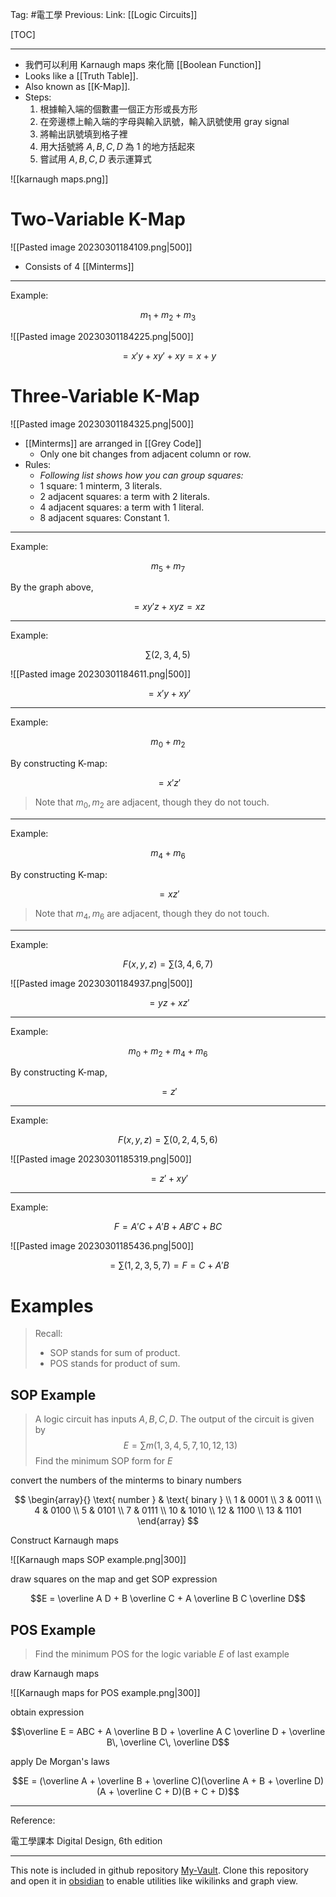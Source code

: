 Tag: #電工學 
Previous: 
Link: [[Logic Circuits]]

[TOC]

---

- 我們可以利用 Karnaugh maps 來化簡 [[Boolean Function]]
- Looks like a [[Truth Table]].
- Also known as [[K-Map]].
- Steps:
	1. 根據輸入端的個數畫一個正方形或長方形
	2. 在旁邊標上輸入端的字母與輸入訊號，輸入訊號使用 gray signal
	3. 將輸出訊號填到格子裡
	4. 用大括號將 $A, B, C, D$ 為 1 的地方括起來
	5. 嘗試用 $A, B, C, D$ 表示運算式

![[karnaugh maps.png]]

# Two-Variable K-Map

![[Pasted image 20230301184109.png|500]]

- Consists of 4 [[Minterms]]

---

Example:

$$m_1 + m_2 + m_3$$

![[Pasted image 20230301184225.png|500]]

$$ = x'y + xy' + xy = x + y$$

# Three-Variable K-Map

![[Pasted image 20230301184325.png|500]]

- [[Minterms]] are arranged in [[Grey Code]]
	- Only one bit changes from adjacent column or row.
- Rules:
	- *Following list shows how you can group squares:*
	- 1 square: 1 minterm, 3 literals.
	- 2 adjacent squares: a term with 2 literals.
	- 4 adjacent squares: a term with 1 literal.
	- 8 adjacent squares: Constant 1.

---

Example:

$$m_5 + m_7$$

By the graph above,

$$ = xy'z + xyz = xz$$

---

Example:

$$\sum(2, 3, 4, 5)$$

![[Pasted image 20230301184611.png|500]]

$$ = x'y + xy'$$

---

Example:

$$m_0 + m_2$$

By constructing K-map:

$$ = x'z'$$

> Note that $m_0, m_2$ are adjacent, though they do not touch.

---

Example:

$$m_4 + m_6$$

By constructing K-map:

$$ = xz'$$

> Note that $m_4, m_6$ are adjacent, though they do not touch.

---

Example:

$$F(x, y, z) = \sum(3, 4, 6, 7)$$

![[Pasted image 20230301184937.png|500]]

$$ = yz + xz'$$

---

Example:

$$m_0 + m_2 + m_4 + m_6$$

By constructing K-map,

$$ = z'$$

---

Example:

$$F(x, y, z) = \sum(0, 2, 4, 5, 6)$$

![[Pasted image 20230301185319.png|500]]

$$ = z' + xy'$$

---

Example:

$$F = A'C + A'B + AB'C + BC$$

![[Pasted image 20230301185436.png|500]]

$$ = \sum(1, 2, 3, 5, 7) = F = C + A'B$$

# Examples

> Recall:
> - SOP stands for sum of product.
> - POS stands for product of sum.

## SOP Example

> A logic circuit has inputs $A, B, C, D$. The output of the circuit is given by
> $$E = \sum m(1, 3, 4, 5, 7, 10, 12, 13)$$
> Find the minimum SOP form for $E$

convert the numbers of the minterms to binary numbers

$$
\begin{array}{}
	\text{ number } & \text{ binary } \\
	1 & 0001 \\
	3 & 0011 \\
	4 & 0100 \\
	5 & 0101 \\
	7 & 0111 \\
	10 & 1010 \\
	12 & 1100 \\
	13 & 1101
\end{array}
$$

Construct Karnaugh maps

![[Karnaugh maps SOP example.png|300]]

draw squares on the map and get SOP expression

$$E = \overline A D + B \overline C + A \overline B C \overline D$$

## POS Example

> Find the minimum POS for the logic variable $E$ of last example

draw Karnaugh maps

![[Karnaugh maps for POS example.png|300]]

obtain expression

$$\overline E = ABC + A \overline B D + \overline A C \overline D + \overline B\, \overline C\, \overline D$$

apply De Morgan's laws

$$E = (\overline A + \overline B + \overline C)(\overline A + B + \overline D)(A + \overline C + D)(B + C + D)$$

---

Reference:

電工學課本
Digital Design, 6th edition

---

This note is included in github repository [My-Vault](https://github.com/LittleD3092/My-Vault.git). Clone this repository and open it in [obsidian](https://obsidian.md/) to enable utilities like wikilinks and graph view.